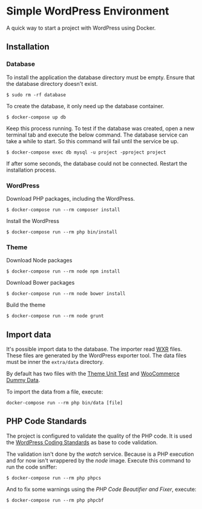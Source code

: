 # Simple WordPress Environment

A quick way to start a project with WordPress using Docker.

## Installation

### Database

To install the application the database directory must be empty. Ensure that the database directory doesn't exist.

    $ sudo rm -rf database

To create the database, it only need up the database container.

    $ docker-compose up db

Keep this process running. To test if the database was created, open a new terminal tab and execute the below command. The database service can take a while to start. So this command will fail until the service be up.

    $ docker-compose exec db mysql -u project -pproject project

If after some seconds, the database could not be connected. Restart the installation process.

### WordPress

Download PHP packages, including the WordPress.

    $ docker-compose run --rm composer install

Install the WordPress

    $ docker-compose run --rm php bin/install

### Theme

Download Node packages

    $ docker-compose run --rm node npm install

Download Bower packages

    $ docker-compose run --rm node bower install

Build the theme

    $ docker-compose run --rm node grunt

## Import data

It's possible import data to the database. The importer read [WXR](https://codex.wordpress.org/Tools_Export_Screen) files. These files are generated by the WordPress exporter tool. The data files must be inner the `extra/data` directory.

By default has two files with the [Theme Unit Test](https://codex.wordpress.org/Theme_Unit_Test) and [WooCommerce Dummy Data](https://docs.woocommerce.com/document/importing-woocommerce-dummy-data/).

To import the data from a file, execute:

    docker-compose run --rm php bin/data [file]

## PHP Code Standards

The project is configured to validate the quality of the PHP code. It is used the [WordPress Coding Standards](https://make.wordpress.org/core/handbook/best-practices/coding-standards/php/) as base to code validation.

The validation isn't done by the _watch_ service. Because is a PHP execution and for now isn't wrappered by the _node_ image. Execute this command to run the code sniffer:

    $ docker-compose run --rm php phpcs

And to fix some warnings using the _PHP Code Beautifier and Fixer_, execute:

    $ docker-compose run --rm php phpcbf
